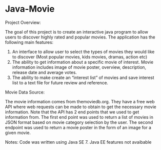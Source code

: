 # Java-Movie

Project Overview: 

The goal of this project is to create an interactive java program to allow users to discover highly rated and popular movies. The application has the following main features:
1.	An interface to allow user to select the types of movies they would like to discover (Most popular movies, kids movies, dramas, action etc)
2.	The ability to get information about a specific movie of interest. Movie information includes image of movie poster, overview, description, release date and average votes.
3.	The ability to make create an “interest list” of movies and save interest list to a text file for future review and reference.

Movie Data Source:

The movie information comes from themoviedb.org. They have a free web API where web requests can be made to obtain to get the necessary movie information. Note that the API has 2 end points that we used to get information from. The first end point was used to return a list of movies in JSON format based on movie category selection by the user. The second endpoint was used to return a movie poster in the form of an image for a given movie. 

Notes:
Code was written using Java SE 7. Java EE features not avaibable
